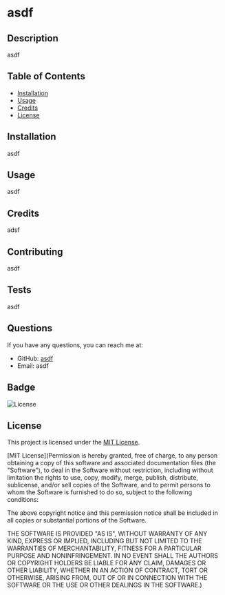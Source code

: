 
# asdf

## Description
asdf

## Table of Contents
- [Installation](#installation)
- [Usage](#usage)
- [Credits](#credits)
- [License](#license)

## Installation
asdf

## Usage
asdf

## Credits
adsf

## Contributing
asdf

## Tests
asdf

## Questions
If you have any questions, you can reach me at:

- GitHub: [asdf](https://github.com/asdf)
- Email: asdf

## Badge
![License](https://img.shields.io/badge/License-MIT-yellow.svg)

## License
This project is licensed under the [MIT License](![License](https://opensource.org/licenses/MIT)).

[MIT License](Permission is hereby granted, free of charge, to any person obtaining a copy of this software and associated documentation files (the "Software"), to deal in the Software without restriction, including without limitation the rights to use, copy, modify, merge, publish, distribute, sublicense, and/or sell copies of the Software, and to permit persons to whom the Software is furnished to do so, subject to the following conditions:

The above copyright notice and this permission notice shall be included in all copies or substantial portions of the Software.

THE SOFTWARE IS PROVIDED "AS IS", WITHOUT WARRANTY OF ANY KIND, EXPRESS OR IMPLIED, INCLUDING BUT NOT LIMITED TO THE WARRANTIES OF MERCHANTABILITY, FITNESS FOR A PARTICULAR PURPOSE AND NONINFRINGEMENT. IN NO EVENT SHALL THE AUTHORS OR COPYRIGHT HOLDERS BE LIABLE FOR ANY CLAIM, DAMAGES OR OTHER LIABILITY, WHETHER IN AN ACTION OF CONTRACT, TORT OR OTHERWISE, ARISING FROM, OUT OF OR IN CONNECTION WITH THE SOFTWARE OR THE USE OR OTHER DEALINGS IN THE SOFTWARE.)

